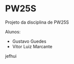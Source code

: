 # PW25S
Projeto da disciplina de PW25S

Alunos: 
  - Gustavo Guedes
  - Vitor Luiz Marcante


jefhui